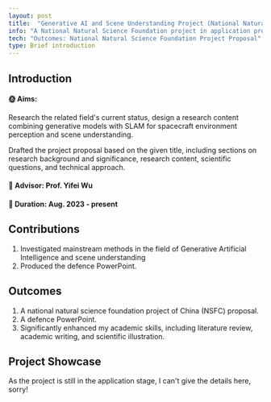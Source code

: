 ```yaml
---
layout: post
title:  "Generative AI and Scene Understanding Project (National Natural Science Foundation)"
info: "A National Natural Science Foundation project in application process, passed preliminary review, awaiting defense. "
tech: "Outcomes: National Natural Science Foundation Project Proposal"
type: Brief introduction
---
```


## Introduction

#### &#127774; Aims: 

Research the related field's current status, design a research content combining generative models with SLAM for spacecraft environment perception and scene understanding.

Drafted the project proposal based on the given title, including sections on research background and significance, research content, scientific questions, and technical approach.


#### &#128221; Advisor: Prof. Yifei Wu 

#### &#128197; Duration: Aug. 2023 - present

## Contributions

1. Investigated mainstream methods in the field of Generative Artificial Intelligence and scene understanding
2. Produced the defence PowerPoint. 

## Outcomes
 
1. A national natural science foundation project of China (NSFC) proposal.
2. A defence PowerPoint.
3. Significantly enhanced my academic skills, including literature review, academic writing, and scientific illustration.

## Project Showcase

As the project is still in the application stage, I can't give the details here, sorry!



